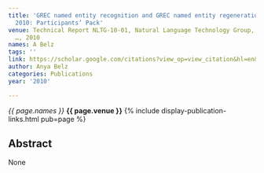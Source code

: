 ```yaml
---
title: 'GREC named entity recognition and GREC named entity regeneration challenges
  2010: Participants’ Pack'
venue: Technical Report NLTG-10-01, Natural Language Technology Group, University
  …, 2010
names: A Belz
tags: ''
link: https://scholar.google.com/citations?view_op=view_citation&hl=en&user=trwwiW4AAAAJ&pagesize=100&sortby=pubdate&citation_for_view=trwwiW4AAAAJ:3s1wT3WcHBgC
author: Anya Belz
categories: Publications
year: '2010'

---
```


*{{ page.names }}*
**{{ page.venue }}**
{% include display-publication-links.html pub=page %}
## Abstract

None